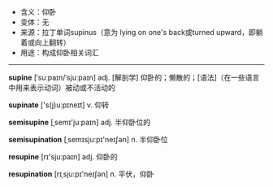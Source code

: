 - <span class="definition">含义：仰卧</span>
- <span class="definition">变体：无</span>
- <span class="definition">来源：拉丁单词supinus（意为 lying on one's back或turned upward，即躺着或向上翻转）</span>
- <span class="definition">用途：构成仰卧相关词汇</span>

---

<span class="vocabulary">**supine**</span> [ˈsuːpaɪn/ˈsjuːpaɪn] adj. [解剖学] 仰卧的；懒散的；[语法]（在一些语言中用来表示动词）被动或不活动的

<span class="vocabulary">**supinate**</span> ['s(j)uːpɪneɪt] v. 仰转

<span class="vocabulary">**semisupine**</span> [ˌsemɪ'juːpaɪn] adj. 半仰卧位的

<span class="vocabulary">**semisupination**</span> [ˌsemɪsju:pɪ'neɪʃən] n. 半仰卧位

<span class="vocabulary">**resupine**</span> [rɪ'sjuːpaɪn] adj. 仰卧的

<span class="vocabulary">**resupination**</span> [rɪˌsju:pɪ'neɪʃən] n. 平伏，仰卧
